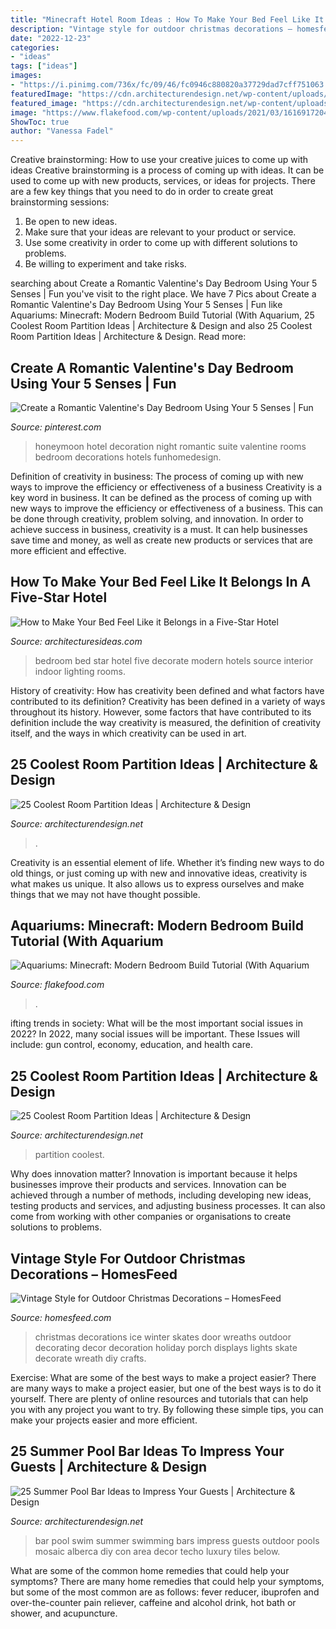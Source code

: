 ```yaml
---
title: "Minecraft Hotel Room Ideas : How To Make Your Bed Feel Like It Belongs In A Five-star Hotel"
description: "Vintage style for outdoor christmas decorations – homesfeed"
date: "2022-12-23"
categories:
- "ideas"
tags: ["ideas"]
images:
- "https://i.pinimg.com/736x/fc/09/46/fc0946c880820a37729dad7cff751063.jpg"
featuredImage: "https://cdn.architecturendesign.net/wp-content/uploads/2014/08/753.jpg"
featured_image: "https://cdn.architecturendesign.net/wp-content/uploads/2014/08/951.jpg"
image: "https://www.flakefood.com/wp-content/uploads/2021/03/1616917204_maxresdefault.jpg"
ShowToc: true
author: "Vanessa Fadel"
---
```



Creative brainstorming: How to use your creative juices to come up with ideas
Creative brainstorming is a process of coming up with ideas. It can be used to come up with new products, services, or ideas for projects. There are a few key things that you need to do in order to create great brainstorming sessions:
1. Be open to new ideas.
2. Make sure that your ideas are relevant to your product or service.
3. Use some creativity in order to come up with different solutions to problems.
4. Be willing to experiment and take risks.

	

		
searching about Create a Romantic Valentine&#039;s Day Bedroom Using Your 5 Senses | Fun you've visit to the right place. We have 7 Pics about Create a Romantic Valentine&#039;s Day Bedroom Using Your 5 Senses | Fun like Aquariums: Minecraft: Modern Bedroom Build Tutorial (With Aquarium, 25 Coolest Room Partition Ideas | Architecture &amp; Design and also 25 Coolest Room Partition Ideas | Architecture &amp; Design. Read more:
		
    
## Create A Romantic Valentine&#039;s Day Bedroom Using Your 5 Senses | Fun

<img loading=lazy src="https://i.pinimg.com/736x/fc/09/46/fc0946c880820a37729dad7cff751063.jpg" onerror="this.onerror=null;this.src='https://tse2.mm.bing.net/th?id=OIP.j77n2YoAQW3QOgCJugY5OQHaJ3&amp;pid=15.1';" alt="Create a Romantic Valentine&#039;s Day Bedroom Using Your 5 Senses | Fun">

_Source: pinterest.com_

>honeymoon hotel decoration night romantic suite valentine rooms bedroom decorations hotels funhomedesign. 

	

Definition of creativity in business: The process of coming up with new ways to improve the efficiency or effectiveness of a business
Creativity is a key word in business. It can be defined as the process of coming up with new ways to improve the efficiency or effectiveness of a business. This can be done through creativity, problem solving, and innovation. 
In order to achieve success in business, creativity is a must. It can help businesses save time and money, as well as create new products or services that are more efficient and effective.

    
## How To Make Your Bed Feel Like It Belongs In A Five-Star Hotel

<img loading=lazy src="http://architecturesideas.com/wp-content/uploads/2017/11/bed-design-ideas-5.jpg" onerror="this.onerror=null;this.src='https://tse1.mm.bing.net/th?id=OIP.y_9JI83cE7c2ZT_VNa8U8QHaFj&amp;pid=15.1';" alt="How to Make Your Bed Feel Like it Belongs in a Five-Star Hotel">

_Source: architecturesideas.com_

>bedroom bed star hotel five decorate modern hotels source interior indoor lighting rooms. 

	

History of creativity: How has creativity been defined and what factors have contributed to its definition?
Creativity has been defined in a variety of ways throughout its history. However, some factors that have contributed to its definition include the way creativity is measured, the definition of creativity itself, and the ways in which creativity can be used in art.

    
## 25 Coolest Room Partition Ideas | Architecture &amp; Design

<img loading=lazy src="https://cdn.architecturendesign.net/wp-content/uploads/2014/08/753.jpg" onerror="this.onerror=null;this.src='https://tse1.mm.bing.net/th?id=OIP.vY66Fsip9dzeE_fMcrXXUQHaLK&amp;pid=15.1';" alt="25 Coolest Room Partition Ideas | Architecture &amp; Design">

_Source: architecturendesign.net_

>. 

	

Creativity is an essential element of life. Whether it’s finding new ways to do old things, or just coming up with new and innovative ideas, creativity is what makes us unique. It also allows us to express ourselves and make things that we may not have thought possible.

    
## Aquariums: Minecraft: Modern Bedroom Build Tutorial (With Aquarium

<img loading=lazy src="https://www.flakefood.com/wp-content/uploads/2021/03/1616917204_maxresdefault.jpg" onerror="this.onerror=null;this.src='https://tse2.mm.bing.net/th?id=OIP.PO49AYECqQrTYJUfZUY1SQHaEK&amp;pid=15.1';" alt="Aquariums: Minecraft: Modern Bedroom Build Tutorial (With Aquarium">

_Source: flakefood.com_

>. 

	

ifting trends in society: What will be the most important social issues in 2022?
In 2022, many social issues will be important. These Issues will include: gun control, economy, education, and health care.

    
## 25 Coolest Room Partition Ideas | Architecture &amp; Design

<img loading=lazy src="https://cdn.architecturendesign.net/wp-content/uploads/2014/08/951.jpg" onerror="this.onerror=null;this.src='https://tse1.mm.bing.net/th?id=OIP.l6uPWvwx0ulWGilhQm37mgHaLK&amp;pid=15.1';" alt="25 Coolest Room Partition Ideas | Architecture &amp; Design">

_Source: architecturendesign.net_

>partition coolest. 

	

Why does innovation matter?
Innovation is important because it helps businesses improve their products and services. Innovation can be achieved through a number of methods, including developing new ideas, testing products and services, and adjusting business processes. It can also come from working with other companies or organisations to create solutions to problems.

    
## Vintage Style For Outdoor Christmas Decorations – HomesFeed

<img loading=lazy src="https://homesfeed.com/wp-content/uploads/2015/12/Vintage-Winter-Wreath-with-using-a-pair-of-childrens-vintage-ice-skates-and-glitter-letters-and-ribbon-and-greenery-hang-on-the-front-door-for-christmas-decoration.jpeg" onerror="this.onerror=null;this.src='https://tse3.mm.bing.net/th?id=OIP.6qT5ks7TV7ZVYEwGZPIBCQHaJ4&amp;pid=15.1';" alt="Vintage Style for Outdoor Christmas Decorations – HomesFeed">

_Source: homesfeed.com_

>christmas decorations ice winter skates door wreaths outdoor decorating decor decoration holiday porch displays lights skate decorate wreath diy crafts. 

	

Exercise: What are some of the best ways to make a project easier?
There are many ways to make a project easier, but one of the best ways is to do it yourself. There are plenty of online resources and tutorials that can help you with any project you want to try. By following these simple tips, you can make your projects easier and more efficient.

    
## 25 Summer Pool Bar Ideas To Impress Your Guests | Architecture &amp; Design

<img loading=lazy src="http://cdn.architecturendesign.net/wp-content/uploads/2014/09/Summer-Pool-Bar-Ideas-3.jpg" onerror="this.onerror=null;this.src='https://tse2.mm.bing.net/th?id=OIP.r22WxhA3ieVWTJUrA-dJaAHaLH&amp;pid=15.1';" alt="25 Summer Pool Bar Ideas to Impress Your Guests | Architecture &amp; Design">

_Source: architecturendesign.net_

>bar pool swim summer swimming bars impress guests outdoor pools mosaic alberca diy con area decor techo luxury tiles below. 

	

What are some of the common home remedies that could help your symptoms?
There are many home remedies that could help your symptoms, but some of the most common are as follows: fever reducer, ibuprofen and over-the-counter pain reliever, caffeine and alcohol drink, hot bath or shower, and acupuncture.


